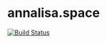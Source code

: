 # annalisa.space

[![Build
Status](https://travis-ci.com/richard-cargill/annalisa.space.svg?branch=master)](https://travis-ci.com/richard-cargill/annalisa.space)
